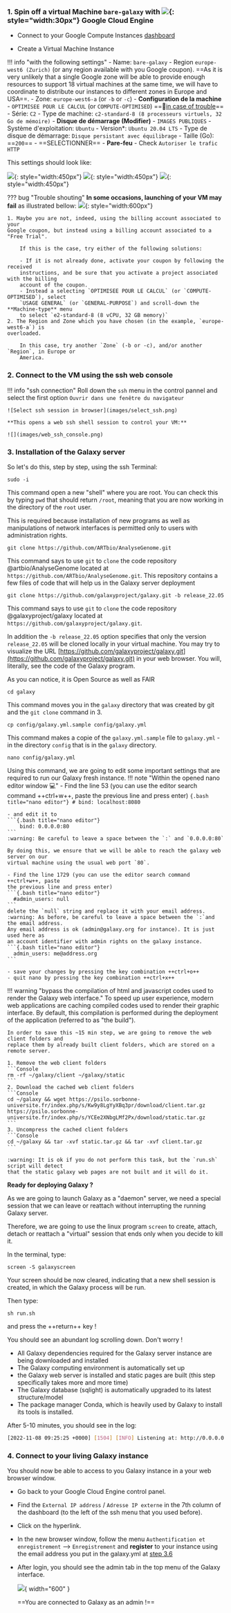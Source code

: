 ### 1. Spin off a virtual Machine `bare-galaxy` with ![](images/google-padok.png){: style="width:30px"} Google Cloud Engine

- Connect to your Google Compute Instances
  [dashboard](https://console.cloud.google.com/compute/instances)

- Create a Virtual Machine Instance
 

!!! info "with the following settings"
    - Name: `bare-galaxy`
    - Region `europe-west6 (Zurich)` (or any region available with you Google coupon). ==As
    it is very unlikely that a single Google zone will be able to provide enough resources
    to support 18 virtual machines at the same time, we will have to coordinate to
    distribute our instances to different zones in Europe and USA==.
    - Zone: `europe-west6-a` (or `-b` or `-c`)
    - **Configuration de la machine**
        - `OPTIMISEE POUR LE CALCUL` (or `COMPUTE-OPTIMISED`) ==:link:[in case of trouble](#trouble-shouting)==
        - Série: `C2`
        - Type de machine: `c2-standard-8 (8 processeurs virtuels, 32 Go de mémoire)`
    - **Disque de démarrage (Modifier)**
        - `IMAGES PUBLIQUES`
        - Système d'exploitation: `Ubuntu`
        - Version*: `Ubuntu 20.04 LTS`
        - Type de disque de démarrage: `Disque persistant avec équilibrage`
        - Taille (Go): ==`200`==
        - ==SELECTIONNER==
    - **Pare-feu**
        - Check `Autoriser le trafic HTTP`

This settings should look like:
    
![](images/GCE_spin.png){: style="width:450px"}
![](images/GCE_OS.png){: style="width:450px"}
![](images/GCE_firewall.png){: style="width:450px"}

??? bug "Trouble shouting"
    **In some occasions, launching of your VM may fail** as illustrated bellow:
    ![](images/instance_failing.png){: style="width:600px"}
    
    1. Maybe you are not, indeed, using the billing account associated to your
    Google coupon, but instead using a billing account associated to a "Free Trial".
        
        If this is the case, try either of the following solutions:
        
        - If it is not already done, activate your coupon by following the received
        instructions, and be sure that you activate a project associated with the billing
        account of the coupon.
        - Instead a selecting `OPTIMISEE POUR LE CALCUL` (or `COMPUTE-OPTIMISED`), select
        `USAGE GENERAL` (or `GENERAL-PURPOSE`) and scroll-down the **Machine-type** menu
        to select `e2-standard-8 (8 vCPU, 32 GB memory)`
    2. The Region and Zone which you have chosen (in the example, `europe-west6-a`) is
    overloaded.
        
        In this case, try another `Zone` (-b or -c), and/or another `Region`, in Europe or
        America.

### 2. Connect to the VM using the ssh web console

!!! info "ssh connection"
    Roll down the `ssh` menu in the control pannel and select the first option
    `Ouvrir dans une fenêtre du navigateur`

    ![Select ssh session in browser](images/select_ssh.png)
    
    **This opens a web ssh shell session to control your VM:**
    
    ![](images/web_ssh_console.png)


### 3. Installation of the Galaxy server

So let's do this, step by step, using the ssh Terminal:

    
  ```Console
  sudo -i
  ```
  This command open a new "shell" where you are root. You can check this by typing `pwd` that
  should return `/root`, meaning that you are now working in the directory of the `root` user.
  
  This is required because installation of new programs as well as manipulations of network
  interfaces is permitted only to users with administration rights.
  ```Console
  git clone https://github.com/ARTbio/AnalyseGenome.git
  ```
  This command says to use `git` to `clone` the code repository @artbio/AnalyseGenome located at
  `https://github.com/ARTbio/AnalyseGenome.git`. This repository contains a few files of 
  code that will help us in the Galaxy server deployment
  
  ```Console
  git clone https://github.com/galaxyproject/galaxy.git -b release_22.05
  ```
  This command says to use `git` to `clone` the code repository @galaxyproject/galaxy located at
  `https://github.com/galaxyproject/galaxy.git`.
  
  In addition the `-b release_22.05` option specifies that only the version `release_22.05`
  will be cloned locally in your virtual machine. You may try to visualize the URL
  [https://github.com/galaxyproject/galaxy.git](https://github.com/galaxyproject/galaxy.git)
  in your web browser. You will, literally, see the code of the Galaxy program.
  
  As you can notice, it is Open Source as well as FAIR
  
  ```Console
  cd galaxy
  ```
  This command moves you in the `galaxy` directory that was created by git and the
  `git clone` command in 3.
  
  ```Console
  cp config/galaxy.yml.sample config/galaxy.yml
  ```
  This command makes a copie of the `galaxy.yml.sample` file to `galaxy.yml` - in the
  directory `config` that is in the `galaxy` directory.
  
  ```Console
  nano config/galaxy.yml
  ```
  Using this command, we are going to edit some important settings that are required to
  run our Galaxy fresh instance.
!!! note "Within the opened nano editor window :computer:"
    - Find the line 53 (you can use the editor search command ++ctrl+w++, paste
    the previous line and press enter)
    ```{.bash title="nano editor"}
        # bind: localhost:8080
    ```
    
    
    - and edit it to
    ```{.bash title="nano editor"}
        bind: 0.0.0.0:80
    ```
    :warning: Be careful to leave a space between the `:` and `0.0.0.0:80`
    
    By doing this, we ensure that we will be able to reach the galaxy web server on our
    virtual machine using the usual web port `80`.

    - Find the line 1729 (you can use the editor search command ++ctrl+w++, paste
    the previous line and press enter)
    ```{.bash title="nano editor"}
      #admin_users: null
    ```
    delete the `null` string and replace it with your email address.
    :warning: As before, be careful to leave a space between the `:`and the email address.
    Any email address is ok (admin@galaxy.org for instance). It is just used here as
    an account identifier with admin rights on the galaxy instance.
    ```{.bash title="nano editor"}
      admin_users: me@address.org
    ```
    
    - save your changes by pressing the key combination ++ctrl+o++
    - quit nano by pressing the key combination ++ctrl+x++

!!! warning "bypass the compilation of html and javascript codes used to render the Galaxy web interface."
    To speed up user experience, modern web applications are caching compiled codes used to
    render their graphic interface. By default, this compilation is performed during
    the deployment of the application (referred to as "the build").
    
    In order to save this ~15 min step, we are going to remove the web client folders and
    replace them by already built client folders, which are stored on a remote server.
    
    1. Remove the web client folders
    ```Console
    rm -rf ~/galaxy/client ~/galaxy/static
    ```
    2. Download the cached web client folders
    ```Console
    cd ~/galaxy && wget https://psilo.sorbonne-universite.fr/index.php/s/Kw9y8LgYyXBq3pr/download/client.tar.gz https://psilo.sorbonne-universite.fr/index.php/s/YCEe2XNbgLMf2Px/download/static.tar.gz
    ```
    3. Uncompress the cached client folders
    ```Console
    cd ~/galaxy && tar -xvf static.tar.gz && tar -xvf client.tar.gz
    ```
    
    :warning: It is ok if you do not perform this task, but the `run.sh` script will detect
    that the static galaxy web pages are not built and it will do it.

**Ready for deploying Galaxy ?**
    
As we are going to launch Galaxy as a "daemon" server, we need a special session that we
can leave or reattach without interrupting the running Galaxy server.

Therefore, we are going to use the linux program `screen` to create, attach, detach or
reattach a "virtual" session that ends only when you decide to kill it.

In the terminal, type:
  ```Console
  screen -S galaxyscreen
  ```
  Your screen should be now cleared, indicating that a new shell session is created, in
  which the Galaxy process will be run.
  
  Then type:
  ```Console
  sh run.sh
  ```
   and press the ++return++ key !
  
  You should see an abundant log scrolling down. Don't worry !

  - All Galaxy dependencies required for the Galaxy server instance are being downloaded and installed
  - The Galaxy computing environment is automatically set up
  - the Galaxy web server is installed and static pages are built (this step specifically takes more and more time)
  - The Galaxy database (sqlight) is automatically upgraded to its latest structure/model
  - The package manager Conda, which is heavily used by Galaxy to install its tools is installed.
  
  After 5-10 minutes, you should see in the log:

```{.bash title="Terminal"}
[2022-11-08 09:25:25 +0000] [1504] [INFO] Listening at: http://0.0.0.0:80 (1504)
```
### 4. Connect to your living Galaxy instance

You should now be able to access to you Galaxy instance in a your web browser window.

  - Go back to your Google Cloud Engine control panel.
  - Find the `External IP address` / `Adresse IP externe` in the 7th column of the dashboard
  (to the left of the ssh menu that you used before).
  - Click on the hyperlink.
  - In the new browser window, follow the menu `Authentification et enregistrement`
    --> `Enregistrement` and  **register** to your instance using the email address you
    put in the galaxy.yml at [step 3.6](#admin-email)
  - After login, you should see the admin tab in the top menu of the Galaxy interface.
    
    ![](images/admin_menu.png){ width="600" }
    
    ==You are connected to Galaxy as an admin !==
